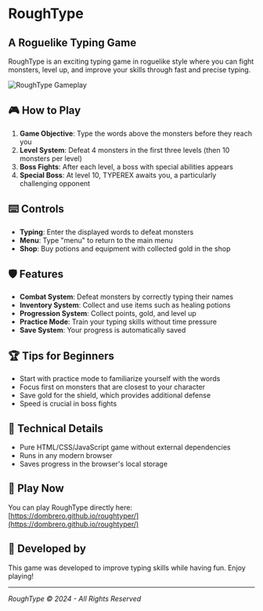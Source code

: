 # RoughType

## A Roguelike Typing Game

RoughType is an exciting typing game in roguelike style where you can fight monsters, level up, and improve your skills through fast and precise typing.

![RoughType Gameplay](https://via.placeholder.com/800x400?text=RoughType+Gameplay)

## 🎮 How to Play

1. **Game Objective**: Type the words above the monsters before they reach you
2. **Level System**: Defeat 4 monsters in the first three levels (then 10 monsters per level)
3. **Boss Fights**: After each level, a boss with special abilities appears
4. **Special Boss**: At level 10, TYPEREX awaits you, a particularly challenging opponent

## ⌨️ Controls

- **Typing**: Enter the displayed words to defeat monsters
- **Menu**: Type "menu" to return to the main menu
- **Shop**: Buy potions and equipment with collected gold in the shop

## 🛡️ Features

- **Combat System**: Defeat monsters by correctly typing their names
- **Inventory System**: Collect and use items such as healing potions
- **Progression System**: Collect points, gold, and level up
- **Practice Mode**: Train your typing skills without time pressure
- **Save System**: Your progress is automatically saved

## 🏆 Tips for Beginners

- Start with practice mode to familiarize yourself with the words
- Focus first on monsters that are closest to your character
- Save gold for the shield, which provides additional defense
- Speed is crucial in boss fights

## 🔧 Technical Details

- Pure HTML/CSS/JavaScript game without external dependencies
- Runs in any modern browser
- Saves progress in the browser's local storage

## 🚀 Play Now

You can play RoughType directly here: [https://dombrero.github.io/roughtyper/](https://dombrero.github.io/roughtyper/)

## 🧠 Developed by

This game was developed to improve typing skills while having fun. Enjoy playing!

---

*RoughType © 2024 - All Rights Reserved*
